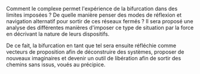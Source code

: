 Comment le complexe permet l'expérience de la bifurcation dans des limites imposées ? De quelle manière penser des modes de réflexion et navigation alternatif pour sortir de ces réseaux fermés ? Il sera proposé une analyse des différentes manières d'imposer ce type de situation par la force en décrivant la nature de leurs dispositifs.

De ce fait, la bifurcation en tant que tel sera ensuite réfléchie comme vecteurs de proposition afin de déconstruire des systèmes, proposer de nouveaux imaginaires et devenir un outil de libération afin de sortir des chemins sans issus, voués au précipice.
